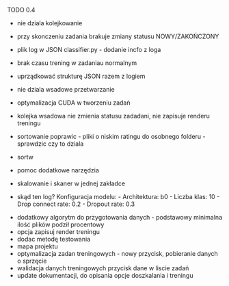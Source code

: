 TODO 0.4


- nie dziala kolejkowanie
- przy skonczeniu zadania brakuje zmiany statusu NOWY/ZAKOŃCZONY
- plik log w JSON classifier.py - dodanie incfo z loga
- brak czasu trening w zadaniau normalnym
- uprządkować strukturę JSON razem z logiem
- nie dziala wsadowe przetwarzanie

- optymalizacja CUDA w tworzeniu zadań
- kolejka wsadowa nie zmienia statusu zadadani, nie zapisuje renderu treningu

- sortowanie poprawic - pliki o niskim ratingu do osobnego folderu - sprawdzic czy to dziala
- sortw
- pomoc dodatkowe narzędzia

- skalowanie i skaner w jednej zakładce
- skąd ten log?
        Konfiguracja modelu:
        - Architektura: b0
        - Liczba klas: 10
        - Drop connect rate: 0.2
        - Dropout rate: 0.3

<!-- - fine-tuning dopracowac - dialog do poprawy ładowanie profili nie dziala -->

- dodatkowy algorytm do przygotowania danych - podstawowy minimalna ilość plików podził procentowy
- opcja zapisuj render treningu
- dodac metodę testowania
- mapa projektu
- optymalizacja zadan treningowych - nowy przycisk, pobieranie danych o sprzęcie
- walidacja danych treningowych przycisk dane w liscie zadań
- update dokumentacji, do opisania opcje doszkalania i treningu

